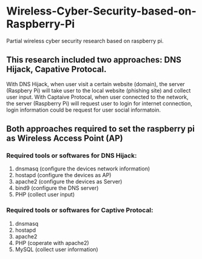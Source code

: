 # Wireless-Cyber-Security-based-on-Raspberry-Pi
Partial wireless cyber security research based on raspberry pi.

## This research included two approaches: DNS Hijack, Capative Protocal.

With DNS Hijack, when user visit a certain website (domain), the server (Raspbery Pi) will take user to the local website (phishing site) and collect user input.
With Captaive Protocal, when user connected to the network, the server (Raspberry Pi) will request user to login for internet connection, login information could be request for user social informatoin.

## Both approaches required to set the raspberry pi as Wireless Access Point (AP)

### Required tools or softwares for DNS Hijack:
  1. dnsmasq  (configure the devices network information)
  2. hostapd  (configure the devices as AP)
  3. apache2  (configure the devices as Server)
  4. bind9    (configure the DNS server)
  5. PHP      (collect user input)
   
### Required tools or softwares for Captive Protocal:
  1. dnsmasq
  2. hostapd
  3. apache2
  4. PHP      (coperate with apache2)
  5. MySQL    (collect user information)
  
